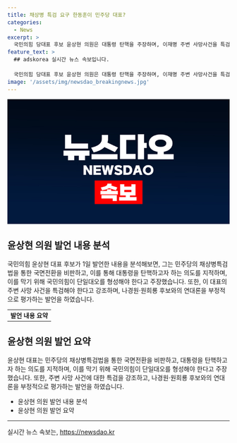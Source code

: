 ```yaml
---
title: 채상병 특검 요구 한동훈이 민주당 대표?
categories:
  - News
excerpt: >
  국민의힘 당대표 후보 윤상현 의원은 대통령 탄핵을 주장하며, 이재명 주변 사망사건을 특검해야 한다고 강조했습니다. 또한, 민주당의 채상병특검법 제안을 비판하며, 대통령을 탄핵으로 이끌 것이라고 주장했습니다. 이를 통해 국민의힘 내부 교란과 정부의 몰락을 우려하며, 이재명 주변 사망사건과 이 대표의 비리 혐의를 특검해야 한다고 강조했습니다.
feature_text: >
  ## adskorea 실시간 뉴스 속보입니다.

  국민의힘 당대표 후보 윤상현 의원은 대통령 탄핵을 주장하며, 이재명 주변 사망사건을 특검해야 한다고 강조했습니다. 또한, 민주당의 채상병특검법 제안을 비판하며, 대통령을 탄핵으로 이끌 것이라고 주장했습니다. 이를 통해 국민의힘 내부 교란과 정부의 몰락을 우려하며, 이재명 주변 사망사건과 이 대표의 비리 혐의를 특검해야 한다고 강조했습니다.
image: '/assets/img/newsdao_breakingnews.jpg'
---
```


<p><img src="/assets/img/newsdao_breakingnews.jpg" alt="adskorea 속보" /></p>

<h2 data-ke-size="size26">윤상현 의원 발언 내용 분석</h2>

<p data-ke-size="size16">국민의힘 윤상현 대표 후보가 1일 발언한 내용을 분석해보면, 그는 민주당의 채상병특검법을 통한 국면전환을 비판하고, 이를 통해 대통령을 탄핵하고자 하는 의도를 지적하며, 이를 막기 위해 국민의힘이 단일대오를 형성해야 한다고 주장했습니다. 또한, 이 대표의 주변 사망 사건을 특검해야 한다고 강조하며, 나경원·원희룡 후보와의 연대론을 부정적으로 평가하는 발언을 하였습니다.</p>

<table>
    <tr>
        <td style="text-align: center; height: 17px;"><b>발언 내용 요약</b></td>
    </tr>
</table>

<h2 data-ke-size="size26">윤상현 의원 발언 요약</h2>

<p data-ke-size="size16">윤상현 대표는 민주당의 채상병특검법을 통한 국면전환을 비판하고, 대통령을 탄핵하고자 하는 의도를 지적하며, 이를 막기 위해 국민의힘이 단일대오를 형성해야 한다고 주장했습니다. 또한, 주변 사망 사건에 대한 특검을 강조하고, 나경원·원희룡 후보와의 연대론을 부정적으로 평가하는 발언을 하였습니다.</p>

<ul>
    <li>윤상현 의원 발언 내용 분석</li>
    <li>윤상현 의원 발언 요약</li>
</ul>

<p><hr></p>
실시간 뉴스 속보는, <a href="https://newsdao.kr" rel="dofollow">https://newsdao.kr</a>


